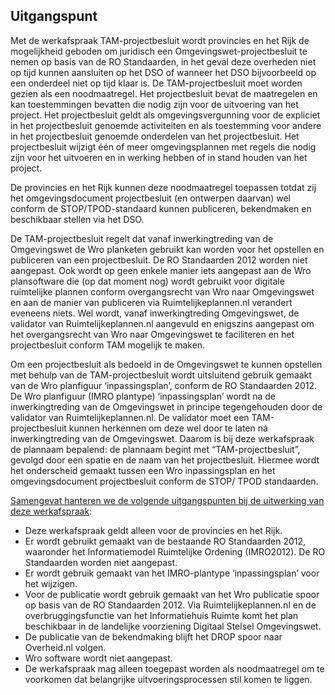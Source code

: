 ## Uitgangspunt

Met de werkafspraak TAM-projectbesluit wordt provincies en het Rijk de mogelijkheid geboden om juridisch een Omgevingswet-projectbesluit te nemen op basis van de RO Standaarden, in het geval deze overheden niet op tijd kunnen aansluiten op het DSO of wanneer het DSO bijvoorbeeld op een onderdeel niet op tijd klaar is. De TAM-projectbesluit moet worden gezien als een noodmaatregel. 
Het projectbesluit bevat de maatregelen en kan toestemmingen bevatten die nodig zijn voor de uitvoering van het project. Het projectbesluit geldt als omgevingsvergunning voor de expliciet in het projectbesluit genoemde activiteiten en als toestemming voor andere in het projectbesluit genoemde onderdelen van het projectbesluit. Het projectbesluit wijzigt één of meer omgevingsplannen met regels die nodig zijn voor het uitvoeren en in werking hebben of in stand houden van het project.

De provincies en het Rijk kunnen deze noodmaatregel toepassen totdat zij het omgevingsdocument projectbesluit (en ontwerpen daarvan) wel conform de STOP/TPOD-standaard kunnen publiceren, bekendmaken en beschikbaar stellen via het DSO.

De TAM-projectbesluit regelt dat vanaf inwerkingtreding van de Omgevingswet de Wro planketen gebruikt kan worden voor het opstellen en publiceren van een projectbesluit. De RO Standaarden 2012 worden niet aangepast. Ook wordt op geen enkele manier iets aangepast aan de Wro plansoftware die (op dat moment nog) wordt gebruikt voor digitale ruimtelijke plannen conform overgangsrecht van Wro naar Omgevingswet en aan de manier van publiceren via Ruimtelijkeplannen.nl verandert eveneens niets. Wel wordt, vanaf inwerkingtreding Omgevingswet, de validator van Ruimtelijkeplannen.nl aangevuld en enigszins aangepast om het overgangsrecht van Wro naar Omgevingswet te faciliteren en het projectbesluit conform TAM mogelijk te maken.

Om een projectbesluit als bedoeld in de Omgevingswet te kunnen opstellen met behulp van de TAM-projectbesluit wordt uitsluitend gebruik gemaakt van de Wro planfiguur ‘inpassingsplan’, conform de RO Standaarden 2012.
De Wro planfiguur (IMRO plantype) ‘inpassingsplan’ wordt na de inwerkingtreding van de Omgevingswet in principe tegengehouden door de validator van Ruimtelijkeplannen.nl. De validator moet een TAM-projectbesluit kunnen herkennen om deze wel door te laten ná inwerkingtreding van de Omgevingswet. Daarom is bij deze werkafspraak de plannaam bepalend: de plannaam begint met “TAM-projectbesluit”, gevolgd door een spatie en de naam van het projectbesluit. Hiermee wordt het onderscheid gemaakt tussen een Wro inpassingsplan en het omgevingsdocument projectbesluit conform de STOP/ TPOD standaarden.

<u>Samengevat hanteren we de volgende uitgangspunten bij de uitwerking van deze werkafspraak</u>:
- Deze werkafspraak geldt alleen voor de provincies en het Rijk.
- Er wordt gebruikt gemaakt van de bestaande RO Standaarden 2012, waaronder het Informatiemodel Ruimtelijke Ordening (IMRO2012). De RO Standaarden worden niet aangepast.
- Er wordt gebruik gemaakt van het IMRO-plantype ‘inpassingsplan’ voor het wijzigen.
- Voor de publicatie wordt gebruik gemaakt van het Wro publicatie spoor op basis van de RO Standaarden 2012. Via Ruimtelijkeplannen.nl en de overbruggingsfunctie van het Informatiehuis Ruimte komt het plan beschikbaar in de landelijke voorziening Digitaal Stelsel Omgevingswet.
- De publicatie van de bekendmaking blijft het DROP spoor naar Overheid.nl volgen.
- Wro software wordt niet aangepast.
- De werkafspraak mag alleen toegepast worden als noodmaatregel om te voorkomen dat belangrijke uitvoeringsprocessen stil komen te liggen.


